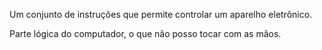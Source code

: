 Um conjunto de instruções que permite controlar um aparelho eletrônico.


Parte lógica do computador, o que não posso tocar com as mãos.